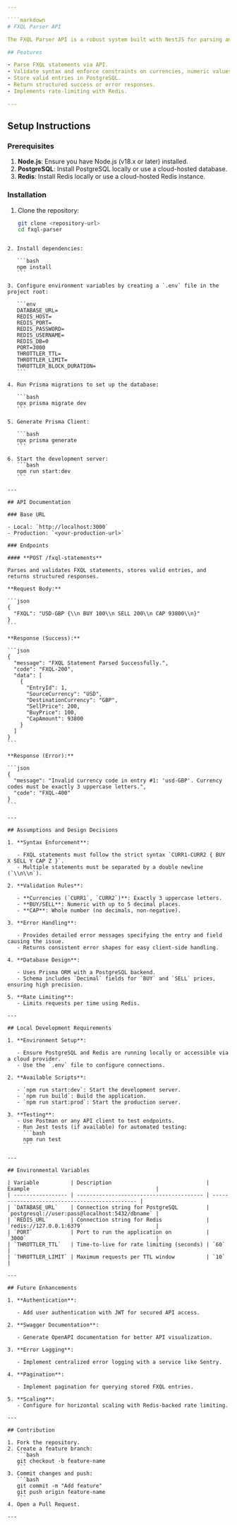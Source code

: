 ```yaml
---

````markdown
# FXQL Parser API

The FXQL Parser API is a robust system built with NestJS for parsing and validating Foreign Exchange Query Language (FXQL) statements. It validates the syntax, stores valid entries in a PostgreSQL database using Prisma ORM, and provides appropriate responses for both valid and invalid FXQL statements.

## Features

- Parse FXQL statements via API.
- Validate syntax and enforce constraints on currencies, numeric values, and caps.
- Store valid entries in PostgreSQL.
- Return structured success or error responses.
- Implements rate-limiting with Redis.

---
```


## Setup Instructions

### Prerequisites

1. **Node.js**: Ensure you have Node.js (v18.x or later) installed.
2. **PostgreSQL**: Install PostgreSQL locally or use a cloud-hosted database.
3. **Redis**: Install Redis locally or use a cloud-hosted Redis instance.

### Installation

1. Clone the repository:
   ```bash
   git clone <repository-url>
   cd fxql-parser
   ```

````

2. Install dependencies:

   ```bash
   npm install
   ```

3. Configure environment variables by creating a `.env` file in the project root:

   ```env
   DATABASE_URL=
   REDIS_HOST=
   REDIS_PORT=
   REDIS_PASSWORD=
   REDIS_USERNAME=
   REDIS_DB=0
   PORT=3000
   THROTTLER_TTL=
   THROTTLER_LIMIT=
   THROTTLER_BLOCK_DURATION=
   ```

4. Run Prisma migrations to set up the database:

   ```bash
   npx prisma migrate dev
   ```

5. Generate Prisma Client:

   ```bash
   npx prisma generate
   ```

6. Start the development server:
   ```bash
   npm run start:dev
   ```

---

## API Documentation

### Base URL

- Local: `http://localhost:3000`
- Production: `<your-production-url>`

### Endpoints

#### **POST /fxql-statements**

Parses and validates FXQL statements, stores valid entries, and returns structured responses.

**Request Body:**

```json
{
  "FXQL": "USD-GBP {\\n BUY 100\\n SELL 200\\n CAP 93800\\n}"
}
```

**Response (Success):**

```json
{
  "message": "FXQL Statement Parsed Successfully.",
  "code": "FXQL-200",
  "data": [
    {
      "EntryId": 1,
      "SourceCurrency": "USD",
      "DestinationCurrency": "GBP",
      "SellPrice": 200,
      "BuyPrice": 100,
      "CapAmount": 93800
    }
  ]
}
```

**Response (Error):**

```json
{
  "message": "Invalid currency code in entry #1: 'usd-GBP'. Currency codes must be exactly 3 uppercase letters.",
  "code": "FXQL-400"
}
```

---

## Assumptions and Design Decisions

1. **Syntax Enforcement**:

   - FXQL statements must follow the strict syntax `CURR1-CURR2 { BUY X SELL Y CAP Z }`.
   - Multiple statements must be separated by a double newline (`\\n\\n`).

2. **Validation Rules**:

   - **Currencies (`CURR1`, `CURR2`)**: Exactly 3 uppercase letters.
   - **BUY/SELL**: Numeric with up to 5 decimal places.
   - **CAP**: Whole number (no decimals, non-negative).

3. **Error Handling**:

   - Provides detailed error messages specifying the entry and field causing the issue.
   - Returns consistent error shapes for easy client-side handling.

4. **Database Design**:

   - Uses Prisma ORM with a PostgreSQL backend.
   - Schema includes `Decimal` fields for `BUY` and `SELL` prices, ensuring high precision.

5. **Rate Limiting**:
   - Limits requests per time using Redis.

---

## Local Development Requirements

1. **Environment Setup**:

   - Ensure PostgreSQL and Redis are running locally or accessible via a cloud provider.
   - Use the `.env` file to configure connections.

2. **Available Scripts**:

   - `npm run start:dev`: Start the development server.
   - `npm run build`: Build the application.
   - `npm run start:prod`: Start the production server.

3. **Testing**:
   - Use Postman or any API client to test endpoints.
   - Run Jest tests (if available) for automated testing:
     ```bash
     npm run test
     ```

---

## Environmental Variables

| Variable          | Description                              | Example                                        |
| ----------------- | ---------------------------------------- | ---------------------------------------------- |
| `DATABASE_URL`    | Connection string for PostgreSQL         | `postgresql://user:pass@localhost:5432/dbname` |
| `REDIS_URL`       | Connection string for Redis              | `redis://127.0.0.1:6379`                       |
| `PORT`            | Port to run the application on           | `3000`                                         |
| `THROTTLER_TTL`   | Time-to-live for rate limiting (seconds) | `60`                                           |
| `THROTTLER_LIMIT` | Maximum requests per TTL window          | `10`                                           |

---

## Future Enhancements

1. **Authentication**:

   - Add user authentication with JWT for secured API access.

2. **Swagger Documentation**:

   - Generate OpenAPI documentation for better API visualization.

3. **Error Logging**:

   - Implement centralized error logging with a service like Sentry.

4. **Pagination**:

   - Implement pagination for querying stored FXQL entries.

5. **Scaling**:
   - Configure for horizontal scaling with Redis-backed rate limiting.

---

## Contribution

1. Fork the repository.
2. Create a feature branch:
   ```bash
   git checkout -b feature-name
   ```
3. Commit changes and push:
   ```bash
   git commit -m "Add feature"
   git push origin feature-name
   ```
4. Open a Pull Request.

---
````
